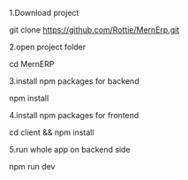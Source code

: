 
1.Download project

git clone https://github.com/Rottie/MernErp.git

2.open project folder

cd MernERP

3.install npm packages for backend

npm install

4.install npm packages for frontend

cd client && npm install


5.run whole app on backend side

npm run dev
